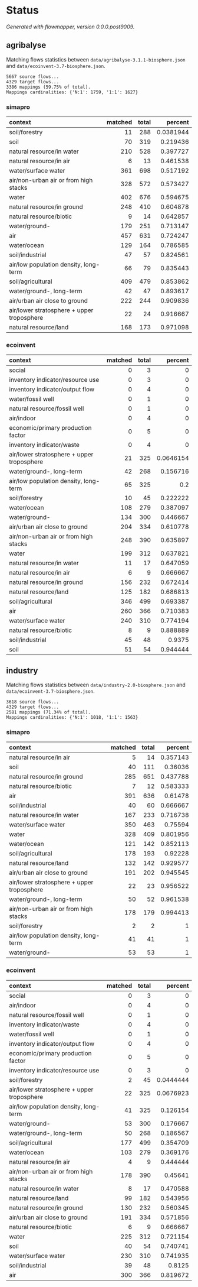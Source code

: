 # Status

*Generated with flowmapper, version 0.0.0.post9009.*

## agribalyse

Matching flows statistics between `data/agribalyse-3.1.1-biosphere.json`
and `data/ecoinvent-3.7-biosphere.json`.

    5667 source flows...
    4329 target flows...
    3386 mappings (59.75% of total).
    Mappings cardinalities: {'N:1': 1759, '1:1': 1627}

### simapro

| context                                    | matched | total |   percent |
|:-------------------------------------------|--------:|------:|----------:|
| soil/forestry                              |      11 |   288 | 0.0381944 |
| soil                                       |      70 |   319 |  0.219436 |
| natural resource/in water                  |     210 |   528 |  0.397727 |
| natural resource/in air                    |       6 |    13 |  0.461538 |
| water/surface water                        |     361 |   698 |  0.517192 |
| air/non-urban air or from high stacks      |     328 |   572 |  0.573427 |
| water                                      |     402 |   676 |  0.594675 |
| natural resource/in ground                 |     248 |   410 |  0.604878 |
| natural resource/biotic                    |       9 |    14 |  0.642857 |
| water/ground-                              |     179 |   251 |  0.713147 |
| air                                        |     457 |   631 |  0.724247 |
| water/ocean                                |     129 |   164 |  0.786585 |
| soil/industrial                            |      47 |    57 |  0.824561 |
| air/low population density, long-term      |      66 |    79 |  0.835443 |
| soil/agricultural                          |     409 |   479 |  0.853862 |
| water/ground-, long-term                   |      42 |    47 |  0.893617 |
| air/urban air close to ground              |     222 |   244 |  0.909836 |
| air/lower stratosphere + upper troposphere |      22 |    24 |  0.916667 |
| natural resource/land                      |     168 |   173 |  0.971098 |

### ecoinvent

| context                                    | matched | total |   percent |
|:-------------------------------------------|--------:|------:|----------:|
| social                                     |       0 |     3 |         0 |
| inventory indicator/resource use           |       0 |     3 |         0 |
| inventory indicator/output flow            |       0 |     4 |         0 |
| water/fossil well                          |       0 |     1 |         0 |
| natural resource/fossil well               |       0 |     1 |         0 |
| air/indoor                                 |       0 |     4 |         0 |
| economic/primary production factor         |       0 |     5 |         0 |
| inventory indicator/waste                  |       0 |     4 |         0 |
| air/lower stratosphere + upper troposphere |      21 |   325 | 0.0646154 |
| water/ground-, long-term                   |      42 |   268 |  0.156716 |
| air/low population density, long-term      |      65 |   325 |       0.2 |
| soil/forestry                              |      10 |    45 |  0.222222 |
| water/ocean                                |     108 |   279 |  0.387097 |
| water/ground-                              |     134 |   300 |  0.446667 |
| air/urban air close to ground              |     204 |   334 |  0.610778 |
| air/non-urban air or from high stacks      |     248 |   390 |  0.635897 |
| water                                      |     199 |   312 |  0.637821 |
| natural resource/in water                  |      11 |    17 |  0.647059 |
| natural resource/in air                    |       6 |     9 |  0.666667 |
| natural resource/in ground                 |     156 |   232 |  0.672414 |
| natural resource/land                      |     125 |   182 |  0.686813 |
| soil/agricultural                          |     346 |   499 |  0.693387 |
| air                                        |     260 |   366 |  0.710383 |
| water/surface water                        |     240 |   310 |  0.774194 |
| natural resource/biotic                    |       8 |     9 |  0.888889 |
| soil/industrial                            |      45 |    48 |    0.9375 |
| soil                                       |      51 |    54 |  0.944444 |

## industry

Matching flows statistics between `data/industry-2.0-biosphere.json` and
`data/ecoinvent-3.7-biosphere.json`.

    3618 source flows...
    4329 target flows...
    2581 mappings (71.34% of total).
    Mappings cardinalities: {'N:1': 1018, '1:1': 1563}

### simapro

| context                                    | matched | total |  percent |
|:-------------------------------------------|--------:|------:|---------:|
| natural resource/in air                    |       5 |    14 | 0.357143 |
| soil                                       |      40 |   111 |  0.36036 |
| natural resource/in ground                 |     285 |   651 | 0.437788 |
| natural resource/biotic                    |       7 |    12 | 0.583333 |
| air                                        |     391 |   636 |  0.61478 |
| soil/industrial                            |      40 |    60 | 0.666667 |
| natural resource/in water                  |     167 |   233 | 0.716738 |
| water/surface water                        |     350 |   463 |  0.75594 |
| water                                      |     328 |   409 | 0.801956 |
| water/ocean                                |     121 |   142 | 0.852113 |
| soil/agricultural                          |     178 |   193 |  0.92228 |
| natural resource/land                      |     132 |   142 | 0.929577 |
| air/urban air close to ground              |     191 |   202 | 0.945545 |
| air/lower stratosphere + upper troposphere |      22 |    23 | 0.956522 |
| water/ground-, long-term                   |      50 |    52 | 0.961538 |
| air/non-urban air or from high stacks      |     178 |   179 | 0.994413 |
| soil/forestry                              |       2 |     2 |        1 |
| air/low population density, long-term      |      41 |    41 |        1 |
| water/ground-                              |      53 |    53 |        1 |

### ecoinvent

| context                                    | matched | total |   percent |
|:-------------------------------------------|--------:|------:|----------:|
| social                                     |       0 |     3 |         0 |
| air/indoor                                 |       0 |     4 |         0 |
| natural resource/fossil well               |       0 |     1 |         0 |
| inventory indicator/waste                  |       0 |     4 |         0 |
| water/fossil well                          |       0 |     1 |         0 |
| inventory indicator/output flow            |       0 |     4 |         0 |
| economic/primary production factor         |       0 |     5 |         0 |
| inventory indicator/resource use           |       0 |     3 |         0 |
| soil/forestry                              |       2 |    45 | 0.0444444 |
| air/lower stratosphere + upper troposphere |      22 |   325 | 0.0676923 |
| air/low population density, long-term      |      41 |   325 |  0.126154 |
| water/ground-                              |      53 |   300 |  0.176667 |
| water/ground-, long-term                   |      50 |   268 |  0.186567 |
| soil/agricultural                          |     177 |   499 |  0.354709 |
| water/ocean                                |     103 |   279 |  0.369176 |
| natural resource/in air                    |       4 |     9 |  0.444444 |
| air/non-urban air or from high stacks      |     178 |   390 |   0.45641 |
| natural resource/in water                  |       8 |    17 |  0.470588 |
| natural resource/land                      |      99 |   182 |  0.543956 |
| natural resource/in ground                 |     130 |   232 |  0.560345 |
| air/urban air close to ground              |     191 |   334 |  0.571856 |
| natural resource/biotic                    |       6 |     9 |  0.666667 |
| water                                      |     225 |   312 |  0.721154 |
| soil                                       |      40 |    54 |  0.740741 |
| water/surface water                        |     230 |   310 |  0.741935 |
| soil/industrial                            |      39 |    48 |    0.8125 |
| air                                        |     300 |   366 |  0.819672 |
